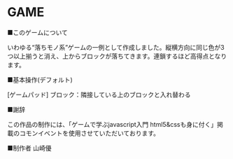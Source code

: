 # GAME

■このゲームについて

いわゆる“落ちモノ系”ゲームの一例として作成しました。縦横方向に同じ色が3つ以上揃うと消え、上からブロックが落ちてきます。連鎖するほど高得点となります。

■基本操作(デフォルト)

[ゲームパッド]
ブロック：隣接している上のブロックと入れ替わる

■謝辞

この作品の制作には、「ゲームで学ぶjavascript入門 html5&cssも身に付く」掲載のコモンイベントを使用させていただいております。

■制作者
山崎優
